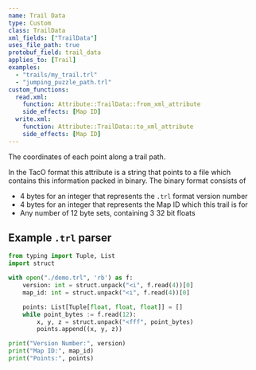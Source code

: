 ```yaml
---
name: Trail Data
type: Custom
class: TrailData
xml_fields: ["TrailData"]
uses_file_path: true
protobuf_field: trail_data
applies_to: [Trail]
examples:
  - "trails/my_trail.trl"
  - "jumping_puzzle_path.trl"
custom_functions:
  read.xml:
    function: Attribute::TrailData::from_xml_attribute
    side_effects: [Map ID]
  write.xml:
    function: Attribute::TrailData::to_xml_attribute
    side_effects: [Map ID]
---
```


The coordinates of each point along a trail path.

In the TacO format this attribute is a string that points to a file which contains this information packed in binary. The binary format consists of

- 4 bytes for an integer that represents the `.trl` format version number
- 4 bytes for an integer that represents the Map ID which this trail is for
- Any number of 12 byte sets, containing 3 32 bit floats

Example `.trl` parser
--------------------------------------------------------------------------------

```python
from typing import Tuple, List
import struct

with open("./demo.trl", 'rb') as f:
    version: int = struct.unpack("<i", f.read(4))[0]
    map_id: int = struct.unpack("<i", f.read(4))[0]

    points: List[Tuple[float, float, float]] = []
    while point_bytes := f.read(12):
        x, y, z = struct.unpack("<fff", point_bytes)
        points.append((x, y, z))

print("Version Number:", version)
print("Map ID:", map_id)
print("Points:", points)
```
